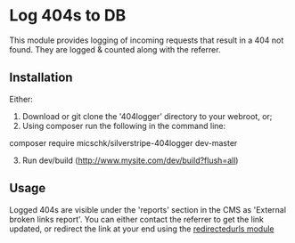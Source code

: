Log 404s to DB
==============

This module provides logging of incoming requests that result in a 404 not found. They are logged & counted along with the referrer.

Installation
------------
Either:
1. Download or git clone the '404logger' directory to your webroot, or;
2. Using composer run the following in the command line:

  composer require micschk/silverstripe-404logger dev-master

3. Run dev/build (http://www.mysite.com/dev/build?flush=all)

Usage
-----
Logged 404s are visible under the 'reports' section in the CMS as 'External broken links report'. You can either contact the referrer to get the link updated, or redirect the link at your end using the [redirectedurls module](https://github.com/silverstripe-labs/silverstripe-redirectedurls)

